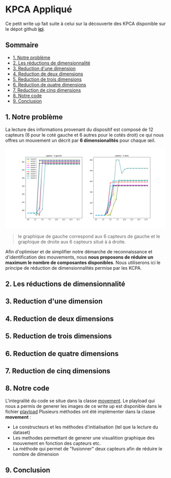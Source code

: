 # KPCA Appliqué

Ce petit write up fait suite à celui sur la découverte des KPCA disponible sur le dépot github **[ici](https://github.com/Matomatt/wyes-ai/tree/KPCA/Decouverte_KPCA)**. 
## Sommaire
* [1. Notre problème ](#1-notre-problème)
* [2. Les réductions de dimensionnalité](#2-les-réductions-de-dimensionalité)
* [3. Reduction d'une dimension](#3-réduction-dune-dimension)
* [4. Reduction de deux dimensions](#4-réduction-de-deux-dimensions)
* [5. Reduction de trois dimensions](#5-réduction-de-trois-dimensions)
* [6. Reduction de quatre dimensions](#6-réduction-de-quatre-dimensions)
* [7. Reduction de cinq dimensions](#7-réduction-de-cinq-dimensions)
* [8. Notre code](#8-notre-code)
* [9. Conclusion](#9-conclusion)

## 1. Notre problème
La lecture des informations provenant du dispositif est composé de 12 capteurs (6 pour le coté gauche et 6 autres pour le cotés droit) ce qui nous offres un mouvement un décrit par **6 dimensionalités** pour chaque œil.

![image n°1](images/image_1.png)

> le graphique de gauche correspond aux 6 capteurs de gauche et le graphique de droite aux 6 capteurs situé à à droite. 

Afin d'optimiser et de simplifier notre démarche de reconnaissance et d'identification des mouvements, nous **nous proposons de réduire un maximum le nombre de composantes disponibles**. Nous utiliserons ici le principe de réduction de dimensionnalités permise par les KCPA.   
## 2. Les réductions de dimensionnalité

## 3. Reduction d'une dimension

## 4. Reduction de deux dimensions

## 5. Reduction de trois dimensions

## 6. Reduction de quatre dimensions

## 7. Reduction de cinq dimensions

## 8. Notre code
L'integralité du code se situe dans la classe [movement](movement.py). Le playload qui nous a permis de generer les images de ce write up est disponible dans le fichier [playload](playload.py)
Plusieurs méthodes ont été implémenter dans la classe **movement** : 
* Le constructeurs et les méthodes d'initialisation (tel que la lecture du dataset)
* Les methodes permettant de generer une visualition graphique des mouvement en fonction des capteurs etc.
* La méthode qui permet de "fusionner" deux capteurs afin de réduire le nombre de dimension

## 9. Conclusion